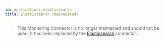 ```yaml
---
id: applications-elasticsearch
title: Elasticsearch (deprecated)
---
```


> This Monitoring Connector is no longer maintained and should not be used. It has been replaced by the [Elasticsearch](applications-databases-elasticsearch.md) connector.
